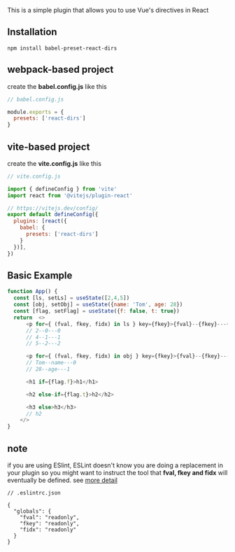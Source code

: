 This is a simple plugin that allows you to use Vue's directives in React


## Installation

```
npm install babel-preset-react-dirs
```

## webpack-based project

create the __babel.config.js__ like this 

```js
// babel.config.js

module.exports = {
  presets: ['react-dirs']
}
```

## vite-based project

create the __vite.config.js__ like this 

```js
// vite.config.js

import { defineConfig } from 'vite'
import react from '@vitejs/plugin-react'

// https://vitejs.dev/config/
export default defineConfig({
  plugins: [react({
    babel: {
      presets: ['react-dirs']
    }
  })],
})

```


## Basic Example

```js
function App() {
  const [ls, setLs] = useState([2,4,5])
  const [obj, setObj] = useState({name: 'Tom', age: 28})
  const [flag, setFlag] = useState({f: false, t: true})
  return  <>
      <p for={ (fval, fkey, fidx) in ls } key={fkey}>{fval}--{fkey}---{fidx}</p>
      // 2--0---0
      // 4--1---1
      // 5--2---2

      <p for={ (fval, fkey, fidx) in obj } key={fkey}>{fval}--{fkey}---{fidx}</p>
      // Tom--name---0
      // 28--age---1

      <h1 if={flag.f}>h1</h1>

      <h2 else-if={flag.t}>h2</h2>

      <h3 else>h3</h3>
      // h2
    </>
}

```

## note 
if you are using ESlint, ESLint doesn't know you are doing a replacement in your plugin so you might want to instruct the tool that __fval, fkey and fidx__ will eventually be defined. see [more detail](https://eslint.org/docs/latest/use/configure/language-options#specifying-globals)


```
// .eslintrc.json

{
  "globals": {
    "fval": "readonly",
    "fkey": "readonly",
    "fidx": "readonly"
  }
}
```
